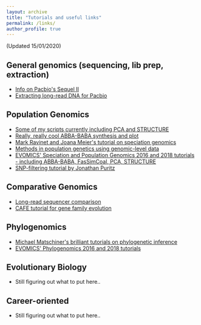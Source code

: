 ```yaml
---
layout: archive
title: "Tutorials and useful links"
permalink: /links/
author_profile: true
---
```



(Updated 15/01/2020)

General genomics (sequencing, lib prep, extraction)
------
* [Info on Pacbio's Sequel II](https://www.pacb.com/wp-content/uploads/Overview-Sequel-Systems-Application-Options-and-Sequencing-Recommendations.pdf)
* [Extracting long-read DNA for Pacbio](https://extractdnaforpacbio.com/)

Population Genomics
------
* [Some of my scripts currently including PCA and STRUCTURE](https://github.com/jcerca/population_genomics)
* [Really, really cool ABBA-BABA synthesis and plot](https://nbviewer.jupyter.org/github/dereneaton/ipyrad/blob/master/tests/cookbook-abba-baba.ipynb)
* [Mark Ravinet and Joana Meier's tutorial on speciation genomics](https://speciationgenomics.github.io/)
* [Methods in population genetics using genomic-level data](http://methodspopgen.com/)
* [EVOMICS' Speciation and Population Genomics 2016 and 2018 tutorials - including ABBA-BABA, FasSimCoal, PCA, STRUCTURE](http://evomics.org/learning/population-and-speciation-genomics/)
* [SNP-filtering tutorial by Jonathan Puritz](https://www.ddocent.com/filtering/)

Comparative Genomics
------
* [Long-read sequencer comparison](https://github.com/rrwick/Long-read-assembler-comparison)
* [CAFE tutorial for gene family evolution](https://iu.app.box.com/v/cafetutorial-files)

Phylogenomics
------
* [Michael Matschiner's brilliant tutorials on phylogenetic inference](https://github.com/mmatschiner/tutorials)
* [EVOMICS' Phylogenomics 2016 and 2018 tutorials](http://evomics.org/learning/phylogenetics/)

Evolutionary Biology
------
* Still figuring out what to put here..

Career-oriented
------
* Still figuring out what to put here..
